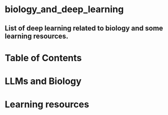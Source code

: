 # biology_and_deep_learning
List of deep learning related to biology and some learning resources.
---
# Table of Contents



# LLMs and Biology


# Learning resources
